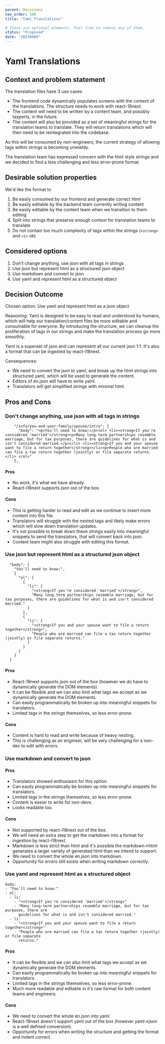 ```yaml
---
parent: Decisions
nav_order: 100
title: "Yaml Translations"

# These are optional elements. Feel free to remove any of them.
status: "Proposed"
date: "20230906"
---
```

<!-- we need to disable MD025, because we use the different heading "ADR Template" in the homepage (see above) than it is foreseen in the template -->
<!-- markdownlint-disable-next-line MD025 -->
# Yaml Translations

## Context and problem statement

The translation files have 3 use cases

* The frontend code dynamically populates screens with the content of the translations. The structure needs to work with react-18next.
* The content will need to be written by a content team, and possibly taxperts, in the future.
* The content will also be provided as a set of meaningful strings for the translation teams to translate. They will return translations which will then need to be reintegrated into the codebase.

As this will be consumed by non-engineers, the current strategy of allowing tags within strings is becoming unwieldy.

The translation team has expressed concern with the html style strings and we decided to find a less challenging and less error-prone format.

## Desirable solution properties

We'd like the format to 

1. Be easily consumed by our frontend and generate correct html
2. Be easily editable by the backend team currently writing content
3. Be easily editable by the content team when we transition to them editing
4. Split into strings that preserve enough context for translation teams to translate
5. Do not contain too much complexity of tags within the strings (`<strong>` and `<i>` ok)

## Considered options

1. Don't change anything, use json with all tags in strings
2. Use json but represent html as a structured json object
3. Use markdown and convert to json
4. Use yaml and represent html as a structured object

## Decision Outcome

Chosen option: Use yaml and represent html as a json object

Reasoning: Yaml is designed to be easy to read and understood by humans, which will help our translation/content files be more editable and consumable for everyone. By introducing the structure, we can cleanup the proliferation of tags in our strings and make the translation process go more smoothly. 

Yaml is a superset of json and can represent all our current json 1:1. It's also a format that can be ingested by react-i18next.


Consequences:

* We need to convert the json to yaml, and break up the html strings into structured yaml, which will be used to generate the content.
* Editors of en.json will have to write yaml.
* Translators will get simplified strings with minimal html.

## Pros and Cons

### Don't change anything, use json with all tags in strings

```
    "/info/you-and-your-family/spouse/intro": {
      "body": "<p>You'll need to know:</p><ol> <li><strong>If you're considered 'married'</strong><p>Many long-term partnerships resemble marriage, but for tax purposes, there are guidelines for what is and isn't considered married.</p></li> <li><strong>If you and your spouse want to file a return together</strong></li><p>People who are married can file a tax return together (jointly) or file separate returns.</li> </ol>"
    },
```

#### Pros

* No work, it's what we have already.
* React-i18next supports json out of the box.

#### Cons

* This is getting harder to read and edit as we continue to insert more content into this file.
* Translators will struggle with the nested tags and likely make errors which will slow down translation updates.
* It's not possible to break down these strings easily into meaningful snippets to send the translators, that will convert back into json.
* Content team might also struggle with editing this format.

### Use json but represent html as a structured json object

```
  "body": [
    "You'll need to know:",
    {
      "ol": [
        {
          "li": [
            "<strong>If you're considered 'married'</strong>",
            "Many long-term partnerships resemble marriage, but for tax purposes, there are guidelines for what is and isn't considered married."
          ]
        },
        {
          "li": [
            "<strong>If you and your spouse want to file a return together</strong>",
            "People who are married can file a tax return together (jointly) or file separate returns."
          ]
        }
      ]
    }
  ]
```

#### Pros

* React-18next supports json out of the box (however we do have to dynamically generate the DOM elements).
* It can be flexible and we can also limit what tags we accept as we dynamically generate the DOM elements.
* Can easily programmatically be broken up into meaningful snippets for translators.
* Limited tags in the strings themselves, so less error-prone.

#### Cons

* Content is hard to read and write because of heavy nesting.
* This is challenging as an engineer, will be very challenging for a non-dev to edit with errors.

### Use markdown and convert to json

#### Pros

* Translators showed enthusiasm for this option.
* Can easily programmatically be broken up into meaningful snippets for translators.
* Limited tags in the strings themselves, so less error-prone.
* Content is easier to write for non-devs.
* Looks readable too.

#### Cons

* Not supported by react-i18next out of the box.
* We will need an extra step to get the markdown into a format for ingestion by react-i18next.
* Markdown is less strict than html and it's possible the markdown->html generates a larger variety of generated html than we intend to support.
* We need to convert the whole en.json into markdown.
* Opportunity for errors still exists when writing markdown correctly.

### Use yaml and represent html as a structured object

```
body:
- "You'll need to know:"
- ol:
  - li:
    - "<strong>If you're considered 'married'</strong>"
    - "Many long-term partnerships resemble marriage, but for tax purposes, there are
      guidelines for what is and isn't considered married."
  - li:
    - "<strong>If you and your spouse want to file a return together</strong>"
    - "People who are married can file a tax return together (jointly) or file separate
      returns."
```

#### Pros

* It can be flexible and we can also limit what tags we accept as we dynamically generate the DOM elements.
* Can easily programmatically be broken up into meaningful snippets for translators.
* Limited tags in the strings themselves, so less error-prone.
* Much more readable and editable in it's raw format for both content teams and engineers.

#### Cons

* We need to convert the whole en.json into yaml
* React-18next doesn't support yaml out of the box (however yaml->json is a well defined conversion).
* Opportunity for errors when writing the structure and getting the format and indent correct.

